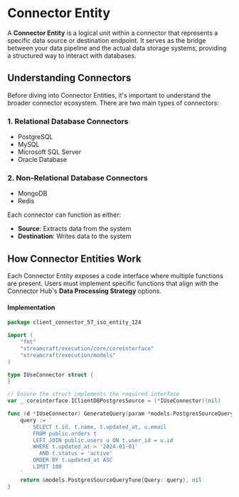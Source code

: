 # Connector Entity

A **Connector Entity** is a logical unit within a connector that represents a specific data source or destination endpoint. It serves as the bridge between your data pipeline and the actual data storage systems, providing a structured way to interact with databases.

## Understanding Connectors

Before diving into Connector Entities, it's important to understand the broader connector ecosystem. There are two main types of connectors:

### 1. Relational Database Connectors
- PostgreSQL
- MySQL
- Microsoft SQL Server
- Oracle Database

### 2. Non-Relational Database Connectors
- MongoDB
- Redis

Each connector can function as either:
- **Source**: Extracts data from the system
- **Destination**: Writes data to the system

## How Connector Entities Work

Each Connector Entity exposes a code interface where multiple functions are present. Users must implement specific functions that align with the Connector Hub's **Data Processing Strategy** options.

#### Implementation

```go
package client_connector_57_iso_entity_124

import (
    "fmt"
    "streamcraft/execution/core/coreinterface"
    "streamcraft/execution/models"
)

type IUseConnector struct {
}

// Ensure the struct implements the required interface
var _ coreinterface.IClientDBPostgresSource = (*IUseConnector)(nil)

func (d *IUseConnector) GenerateQuery(param *models.PostgresSourceQuery) (*models.PostgresSourceQueryTune, error) {
	query := `
		SELECT t.id, t.name, t.updated_at, u.email
		FROM public.orders t
		LEFT JOIN public.users u ON t.user_id = u.id
		WHERE t.updated_at > '2024-01-01'
		  AND t.status = 'active'
		ORDER BY t.updated_at ASC
		LIMIT 100
	`
	return &models.PostgresSourceQueryTune{Query: query}, nil
}

```